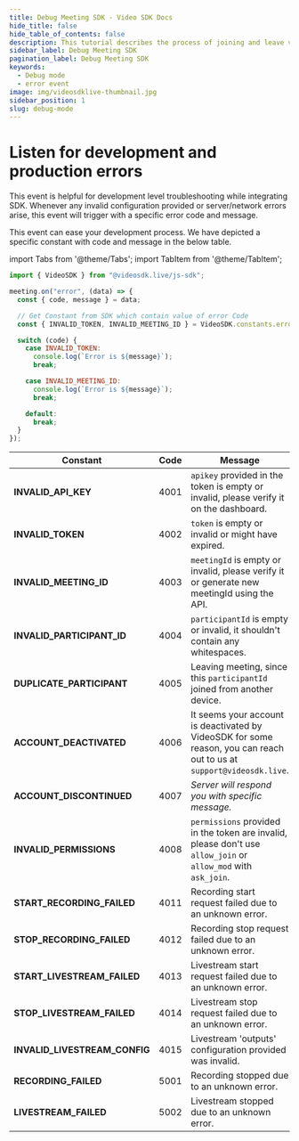 ```yaml
---
title: Debug Meeting SDK - Video SDK Docs
hide_title: false
hide_table_of_contents: false
description: This tutorial describes the process of joining and leave video and audio call using javascript.
sidebar_label: Debug Meeting SDK
pagination_label: Debug Meeting SDK
keywords:
  - Debug mode
  - error event
image: img/videosdklive-thumbnail.jpg
sidebar_position: 1
slug: debug-mode
---
```


# Listen for development and production errors
This event is helpful for development level troubleshooting while integrating SDK. Whenever any invalid configuration provided or server/network errors arise, this event will trigger with a specific error code and message.

This event can ease your development process. We have depicted a specific constant with code and message in the below table.

import Tabs from '@theme/Tabs';
import TabItem from '@theme/TabItem';

```js
import { VideoSDK } from "@videosdk.live/js-sdk";

meeting.on("error", (data) => {
  const { code, message } = data;

  // Get Constant from SDK which contain value of error Code
  const { INVALID_TOKEN, INVALID_MEETING_ID } = VideoSDK.constants.errors;

  switch (code) {
    case INVALID_TOKEN:
      console.log(`Error is ${message}`);
      break;

    case INVALID_MEETING_ID:
      console.log(`Error is ${message}`);
      break;

    default:
      break;
  }
});
```


| Constant                      | Code | Message                                                                                                               |
| ----------------------------- | ---- | --------------------------------------------------------------------------------------------------------------------- |
| **INVALID_API_KEY**           | 4001 | `apikey` provided in the token is empty or invalid, please verify it on the dashboard.                                |
| **INVALID_TOKEN**             | 4002 | `token` is empty or invalid or might have expired.                                                                    |
| **INVALID_MEETING_ID**        | 4003 | `meetingId` is empty or invalid, please verify it or generate new meetingId using the API.                            |
| **INVALID_PARTICIPANT_ID**    | 4004 | `participantId` is empty or invalid, it shouldn't contain any whitespaces.                                            |
| **DUPLICATE_PARTICIPANT**     | 4005 | Leaving meeting, since this `participantId` joined from another device.                                               |
| **ACCOUNT_DEACTIVATED**       | 4006 | It seems your account is deactivated by VideoSDK for some reason, you can reach out to us at `support@videosdk.live`. |
| **ACCOUNT_DISCONTINUED**      | 4007 | _Server will respond you with specific message._                                                                      |
| **INVALID_PERMISSIONS**       | 4008 | `permissions` provided in the token are invalid, please don't use `allow_join` or `allow_mod` with `ask_join`.        |
| **START_RECORDING_FAILED**    | 4011 | Recording start request failed due to an unknown error.                                                               |
| **STOP_RECORDING_FAILED**     | 4012 | Recording stop request failed due to an unknown error.                                                                |
| **START_LIVESTREAM_FAILED**   | 4013 | Livestream start request failed due to an unknown error.                                                              |
| **STOP_LIVESTREAM_FAILED**    | 4014 | Livestream stop request failed due to an unknown error.                                                               |
| **INVALID_LIVESTREAM_CONFIG** | 4015 | Livestream 'outputs' configuration provided was invalid.                                                              |
| **RECORDING_FAILED**          | 5001 | Recording stopped due to an unknown error.                                                                            |
| **LIVESTREAM_FAILED**         | 5002 | Livestream stopped due to an unknown error.                                                                           |

